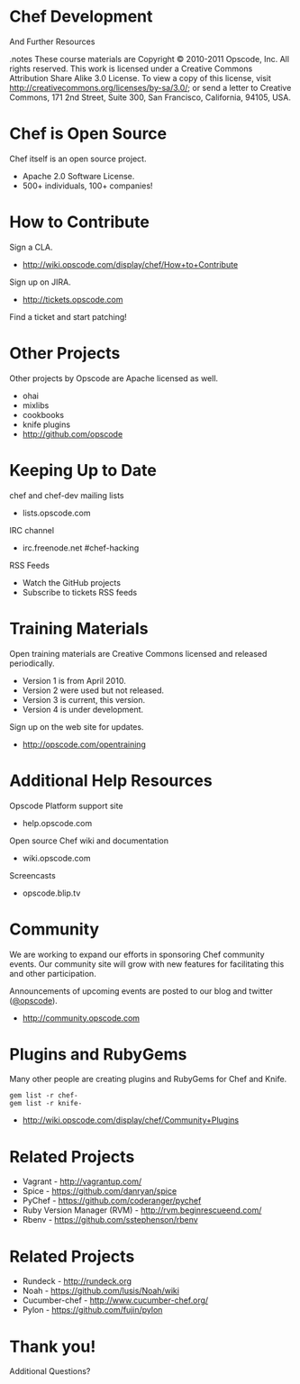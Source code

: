 # Chef Development

And Further Resources

.notes These course materials are Copyright © 2010-2011 Opscode, Inc. All rights reserved.
This work is licensed under a Creative Commons Attribution Share Alike 3.0 License. To view a copy of this license, visit http://creativecommons.org/licenses/by-sa/3.0/; or send a letter to Creative Commons, 171 2nd Street, Suite 300, San Francisco, California, 94105, USA.

# Chef is Open Source

Chef itself is an open source project.

* Apache 2.0 Software License.
* 500+ individuals, 100+ companies!

# How to Contribute

Sign a CLA.

* http://wiki.opscode.com/display/chef/How+to+Contribute

Sign up on JIRA.

* http://tickets.opscode.com

Find a ticket and start patching!

# Other Projects

Other projects by Opscode are Apache licensed as well.

* ohai
* mixlibs
* cookbooks
* knife plugins
* http://github.com/opscode

# Keeping Up to Date

chef and chef-dev mailing lists

* lists.opscode.com

IRC channel

* irc.freenode.net #chef-hacking

RSS Feeds

* Watch the GitHub projects
* Subscribe to tickets RSS feeds

# Training Materials

Open training materials are Creative Commons licensed and released periodically.

* Version 1 is from April 2010.
* Version 2 were used but not released.
* Version 3 is current, this version.
* Version 4 is under development.

Sign up on the web site for updates.

* http://opscode.com/opentraining

# Additional Help Resources

Opscode Platform support site

* help.opscode.com

Open source Chef wiki and documentation

* wiki.opscode.com

Screencasts

* opscode.blip.tv

# Community

We are working to expand our efforts in sponsoring Chef community events. Our community site will grow with new features for facilitating this and other participation.

Announcements of upcoming events are posted to our blog and twitter ([@opscode](http://twitter.com/opscode)).

* http://community.opscode.com

# Plugins and RubyGems

Many other people are creating plugins and RubyGems for Chef and Knife.

    gem list -r chef-
    gem list -r knife-

* http://wiki.opscode.com/display/chef/Community+Plugins

# Related Projects

* Vagrant - http://vagrantup.com/
* Spice - https://github.com/danryan/spice
* PyChef - https://github.com/coderanger/pychef
* Ruby Version Manager (RVM) - http://rvm.beginrescueend.com/
* Rbenv - https://github.com/sstephenson/rbenv

# Related Projects

* Rundeck - http://rundeck.org
* Noah - https://github.com/lusis/Noah/wiki
* Cucumber-chef - http://www.cucumber-chef.org/
* Pylon - https://github.com/fujin/pylon

# Thank you!

Additional Questions?
